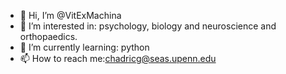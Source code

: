 - 👋 Hi, I’m @VitExMachina
- 👀 I’m interested in: psychology, biology and neuroscience and orthopaedics.
- 🌱 I’m currently learning: python
- 📫 How to reach me:chadricg@seas.upenn.edu

<!---
VitExMachina/VitExMachina is a ✨ special ✨ repository because its `README.md` (this file) appears on your GitHub profile.
You can click the Preview link to take a look at your changes.
--->

